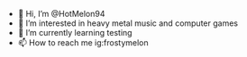 - 👋 Hi, I’m @HotMelon94
- 👀 I’m interested in heavy metal music and computer games
- 🌱 I’m currently learning testing
- 📫 How to reach me ig:frostymelon 

<!---
HotMelon94/HotMelon94 is a ✨ special ✨ repository because its `README.md` (this file) appears on your GitHub profile.
You can click the Preview link to take a look at your changes.
--->

